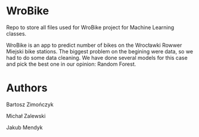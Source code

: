 # WroBike
Repo to store all files used for WroBike project for Machine Learning classes.

WroBike is an app to predict number of bikes on the Wrocławki Rowwer Miejski bike stations. The biggest problem on the begining were data, so we had to do some data cleaning. We have done several models for this case and pick the best one in our opinion: Random Forest.

# Authors
Bartosz Zimończyk

Michał Zalewski

Jakub Mendyk
